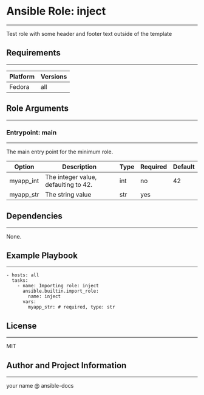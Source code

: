 <!-- BEGIN_ANSIBLE_DOCS -->
# Ansible Role: inject
---
Test role with some header and footer text outside of the template


## Requirements
---
| Platform | Versions |
| -------- | -------- |
| Fedora | all |

## Role Arguments
---
### Entrypoint: main
---
The main entry point for the minimum role.

|Option|Description|Type|Required|Default|
|---|---|---|---|---|
| myapp_int | The integer value, defaulting to 42. | int | no | 42 |
| myapp_str | The string value | str | yes |  |


## Dependencies
---
None.

## Example Playbook
---
```
- hosts: all
  tasks:
    - name: Importing role: inject
      ansible.builtin.import_role:
        name: inject
      vars:
        myapp_str: # required, type: str
```

## License
---
MIT

## Author and Project Information
---
your name @ ansible-docs

<!-- END_ANSIBLE_DOCS -->
